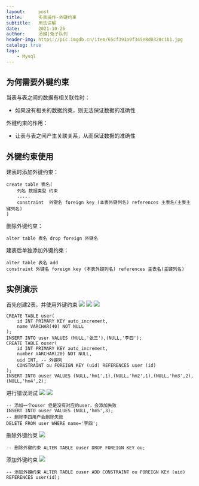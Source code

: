 ```yaml
---
layout:     post
title:      多表操作-外键约束
subtitle:   用法讲解
date:       2021-10-26
author:     汤键|兔子队列
header-img: https://pic.imgdb.cn/item/65cf393a9f345e8d0328c1b1.jpg
catalog: true
tags:
    - Mysql
---
```


## **为何需要外键约束**
当表与表之间的数据有相关联性时：
- 如果没有相关的数据约束，则无法保证数据的准确性

外键约束的作用：
- 让表与表之间产生关联关系，从而保证数据的准确性

## **外键约束使用**
建表时添加外键约束：
```mysql
create table 表名(
    列名 数据类型 约束
    .....
    constraint  外键名 foreign key (本表外键列名) references 主表名(主表主键列名)
)
```
删除外键约束：
```mysql
alter table 表名 drop foreign 外键名
```
建表后单独添加外键约束：
```mysql
alter table 表名 add
constraint 外键名 foreign key (本表外键列名) references 主表名(主键列名)
```

## **实例演示**
首先创建2表，并使用外键约束
![](https://pic.imgdb.cn/item/65cf3f3d9f345e8d033ca8af.png)
![](https://pic.imgdb.cn/item/65cf3f3d9f345e8d033ca8f0.png)
![](https://pic.imgdb.cn/item/65cf3f3d9f345e8d033ca94a.png)
```mysql
CREATE TABLE user(	
	id INT PRIMARY KEY auto_increment,
	name VARCHAR(40) NOT NULL
);
INSERT INTO user VALUES (NULL,'张三'),(NULL,'李四');
CREATE TABLE ouser(	
	id INT PRIMARY KEY auto_increment,
	number VARCHAR(20) NOT NULL,
	uid INT, -- 外键列
	CONSTRAINT ou FOREIGN KEY (uid) REFERENCES user (id)
);
INSERT INTO ouser VALUES (NULL,'hm1',1),(NULL,'hm2',1),(NULL,'hm3',2),(NULL,'hm4',2);
```

进行错误测试
![](https://pic.imgdb.cn/item/65cf3f3d9f345e8d033caa1a.png)
![](https://pic.imgdb.cn/item/65cf3f3e9f345e8d033cab51.png)
```mysql
-- 添加一个ouser 但是没有对应的user，会添加失败
INSERT INTO ouser VALUES (NULL,'hm5',3);
-- 删除李四用户会删除失败
DELETE FROM user WHERE name='李四';
```

删除外键约束
![](https://pic.imgdb.cn/item/65cf3f3e9f345e8d033cacae.png)
```mysql
-- 删除外键约束 ALTER TABLE ouser DROP FOREIGN KEY ou;
```

添加外键约束
![](https://pic.imgdb.cn/item/65cf3f3e9f345e8d033cadb3.png)
```mysql
-- 添加外键约束 ALTER TABLE ouser ADD CONSTRAINT ou FOREIGN KEY (uid) REFERENCES user(id);
```